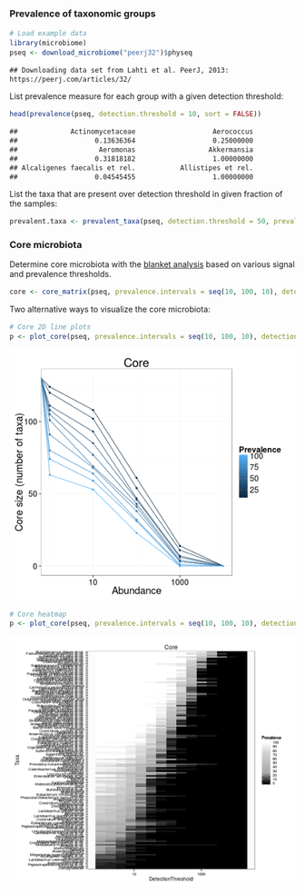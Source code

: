### Prevalence of taxonomic groups


```r
# Load example data
library(microbiome)
pseq <- download_microbiome("peerj32")$physeq
```

```
## Downloading data set from Lahti et al. PeerJ, 2013: https://peerj.com/articles/32/
```

List prevalence measure for each group with a given detection threshold:


```r
head(prevalence(pseq, detection.threshold = 10, sort = FALSE))
```

```
##             Actinomycetaceae                   Aerococcus 
##                   0.13636364                   0.25000000 
##                    Aeromonas                  Akkermansia 
##                   0.31818182                   1.00000000 
## Alcaligenes faecalis et rel.           Allistipes et rel. 
##                   0.04545455                   1.00000000
```

List the taxa that are present over detection threshold in given
fraction of the samples:


```r
prevalent.taxa <- prevalent_taxa(pseq, detection.threshold = 50, prevalence.threshold = 0.2)
```


### Core microbiota

Determine core microbiota with the [blanket
analysis](http://onlinelibrary.wiley.com/doi/10.1111/j.1469-0691.2012.03855.x/abstract)
based on various signal and prevalence thresholds.
 

```r
core <- core_matrix(pseq, prevalence.intervals = seq(10, 100, 10), detection.thresholds = c(0, 10^(0:4)))
```

Two alternative ways to visualize the core microbiota:


```r
# Core 2D line plots
p <- plot_core(pseq, prevalence.intervals = seq(10, 100, 10), detection.thresholds = c(0, 10^(0:4)), plot.type = "lineplot")
```

![plot of chunk core-example2](figure/core-example2-1.png) 

```r
# Core heatmap
p <- plot_core(pseq, prevalence.intervals = seq(10, 100, 10), detection.thresholds = c(0, 2^(0:14)), plot.type = "heatmap")
```

![plot of chunk core-example2](figure/core-example2-2.png) 
